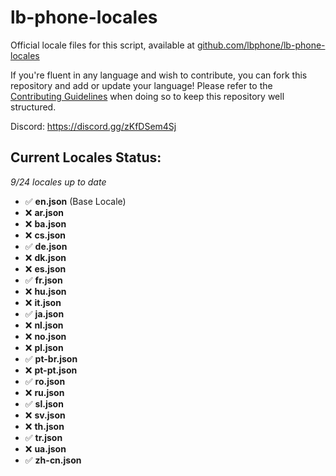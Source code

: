 # lb-phone-locales
Official locale files for this script, available at [github.com/lbphone/lb-phone-locales](https://github.com/lbphone/lb-phone-locales)

If you're fluent in any language and wish to contribute, you can fork this repository and add or update your language!
Please refer to the [Contributing Guidelines](https://github.com/lbphone/lb-phone-locales/blob/main/CONTRIBUTING.md) when doing so to keep this repository well structured. 

Discord: https://discord.gg/zKfDSem4Sj


## Current Locales Status:
*9/24 locales up to date*
- ✅ **en.json** (Base Locale)
- ❌ **ar.json**
- ❌ **ba.json**
- ❌ **cs.json**
- ✅ **de.json**
- ❌ **dk.json**
- ❌ **es.json**
- ✅ **fr.json**
- ❌ **hu.json**
- ❌ **it.json**
- ✅ **ja.json**
- ❌ **nl.json**
- ❌ **no.json**
- ❌ **pl.json**
- ✅ **pt-br.json**
- ❌ **pt-pt.json**
- ✅ **ro.json**
- ❌ **ru.json**
- ✅ **sl.json**
- ❌ **sv.json**
- ❌ **th.json**
- ✅ **tr.json**
- ❌ **ua.json**
- ✅ **zh-cn.json**
<!-- Recap End -->
